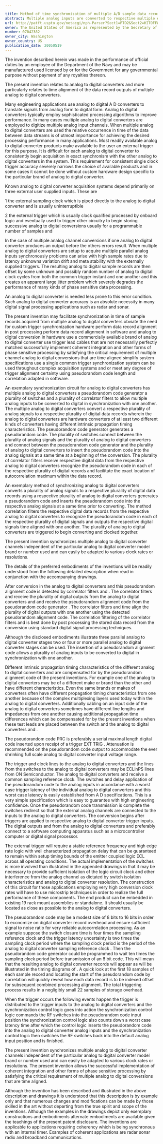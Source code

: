 ```yaml
---

title: Method of time synchronization of multiple A/D sample data records
abstract: Multiple analog inputs are converted to respective multiple digital data records by analog to digital converters. A switch inserts a pseudorandom “alignment” code into each analog input at the beginning of conversion. After the analog to digital conversion, this pseudorandom code is detected by correlator filters to time align the plurality of digital data record with one another. The insertion of the pseudorandom code allows multiple analog inputs to be digitally converted in synchronization with one another. The disclosed logic controls its trigger timing and operation method.
url: http://patft.uspto.gov/netacgi/nph-Parser?Sect1=PTO2&Sect2=HITOFF&p=1&u=%2Fnetahtml%2FPTO%2Fsearch-adv.htm&r=1&f=G&l=50&d=PALL&S1=07042382&OS=07042382&RS=07042382
owner: The United States of America as represented by the Secretary of the Navy
number: 07042382
owner_city: Washington
owner_country: US
publication_date: 20050519
---
```

The invention described herein was made in the performance of official duties by an employee of the Department of the Navy and may be manufactured used licensed by or for the Government for any governmental purpose without payment of any royalties thereon.

The present invention relates to analog to digital converters and more particularly relates to time alignment of the data record outputs of multiple analog to digital converters.

Many engineering applications use analog to digital A D converters to translate signals from analog form to digital form. Analog to digital converters typically employ sophisticated processing algorithms to improve performance. In many cases multiple analog to digital converters are employed to digitize multiple analog input channels. When multiple analog to digital converters are used the relative occurrence in time of the data between data streams is of utmost importance for achieving the desired processing performance in many applications. Most readily available analog to digital converter products make available to the user an external trigger for this purpose. It is difficult for each analog to digital converter to consistently begin acquisition in exact synchronism with the other analog to digital converters in the system. This requirement for consistent single clock trigger accuracy severely narrows the choice of available products and in some cases it cannot be done without custom hardware design specific to the particular brand of analog to digital converter.

Known analog to digital converter acquisition systems depend primarily on three external user supplied inputs. These are 

1 the external sampling clock which is piped directly to the analog to digital converter and is usually uninterruptible 

2 the external trigger which is usually clock qualified processed by onboard logic and eventually used to trigger other circuitry to begin storing successive analog to digital conversions usually for a programmable number of samples and

In the case of multiple analog channel conversions if one analog to digital converter produces an output before the others errors result. When multiple analog to digital converters are setup to acquire multiple parallel analog inputs synchronously problems can arise with high sample rates due to latency unknowns variation drift and meta stability with the externally supplied triggers. The resulting analog to digital sample records are then offset by some unknown and possibly random number of analog to digital clock cycles from both the common trigger instant and one another and this creates an apparent large jitter problem which severely degrades the performance of many kinds of phase sensitive data processing.

An analog to digital converter is needed less prone to this error condition. Such analog to digital converter accuracy is an absolute necessity in many digital signal processing applications such as radar and sonar.

The present invention may facilitate synchronization in time of sample records acquired from multiple analog to digital converters obviate the need for custom trigger synchronization hardware perform data record alignment in post processing perform data record alignment in software and analog to digital conversion in hardware use a commercially available brand of analog to digital converter use trigger lead cables that are not necessarily perfectly matched successfully implement coherent integration and other forms of phase sensitive processing by satisfying the critical requirement of multiple channel analog to digital conversions that are time aligned simplify system specifications use a single common trigger synchronization system can be used throughout complex acquisition systems and or meet any degree of trigger alignment certainty using pseudorandom code length and correlation adapted in software.

An exemplary synchronization circuit for analog to digital converters has multiple analog to digital converters a pseudorandom code generator a plurality of switches and a plurality of correlator filters to allow multiple analog inputs to be converted to digital in synchronization with one another. The multiple analog to digital converters convert a respective plurality of analog signals to a respective plurality of digital data records wherein the analog to digital converters are hardware converters of at least two different kinds of converters having different intrinsic propagation timing characteristics. The pseudorandom code generator generates a pseudorandom code. The plurality of switches connect between the plurality of analog signals and the plurality of analog to digital converters and connect between the pseudorandom code generator and the plurality of analog to digital converters to insert the pseudorandom code into the analog signals at a same time at a beginning of the conversion. The plurality of correlator filters receive respective digital data from the respective analog to digital converters recognize the pseudorandom code in each of the respective plurality of digital records and facilitate the exact location of autocorrelation maximum within the data record.

An exemplary method of synchronizing analog to digital converters converts a plurality of analog signals to a respective plurality of digital data records using a respective plurality of analog to digital converters generates a pseudorandom code and inserts the pseudorandom code into the respective analog signals at a same time prior to converting. The method correlation filters the respective digital data records from the respective analog to digital converters to recognize the pseudorandom code in each of the respective plurality of digital signals and outputs the respective digital signals time aligned with one another. The plurality of analog to digital converters are triggered to begin converting and clocked together.

The present invention synchronizes multiple analog to digital converter channels independent of the particular analog to digital converter model brand or number used and can easily be adapted to various clock rates or resolutions.

The details of the preferred embodiments of the inventions will be readily understood from the following detailed description when read in conjunction with the accompanying drawings.

After conversion in the analog to digital converters and this pseudorandom alignment code is detected by correlator filters and . The correlator filters and receive the plurality of digital outputs from the analog to digital converters and and receive the pseudorandom alignment code from the pseudorandom code generator . The correlator filters and time align the plurality of digital outputs with one another using the detected pseudorandom alignment code. The correlation filtering of the correlator filters and is best done by post processing the stored data record from the conversion using standard digital signal processing techniques.

Although the disclosed embodiments illustrate three parallel analog to digital converter stages two or four or more parallel analog to digital converter stages can be used. The insertion of a pseudorandom alignment code allows a plurality of analog inputs to be converted to digital in synchronization with one another.

Different intrinsic propagation timing characteristics of the different analog to digital converters and are compensated for by the pseudorandom alignment code of the present inventions. For example one of the analog to digital converters may be of a different make or brand than the other and have different characteristics. Even the same brands or makes of converters often have different propagation timing characteristics from one another because of the complex multiplexing layers used today within the analog to digital converters. Additionally cabling on an input side of the analog to digital converters sometimes have different line lengths and impedances from one another causing additional propagation time differences which can be compensated for by the present inventions when these test leads are placed between the switch and the analog to digital converters and .

The pseudorandom code PRC is preferably a serial maximal length digital code inserted upon receipt of a trigger EXT TRIG . Attenuation is recommended on the pseudorandom code output to accommodate the ever shrinking full scale analog to digital converter input voltage range.

The trigger and clock lines to the analog to digital converters and the lines from the switches to the analog to digital converters may be ECLinPS lines from ON Semiconductor. The analog to digital converters and receive a common sampling reference clock. The switches and delay application of the pseudorandom code to the analog inputs in accordance with a worst case trigger latency of the individual analog to digital converters and this worst case latency is easily established from A D specifications. This is a very simple specification which is easy to guarantee with high engineering confidence. Once the pseudorandom code transmission is complete the switches redirect so that the external analog channels are connected to the inputs to the analog to digital converters. The conversion begins after triggers are applied to respective analog to digital converter trigger inputs. The digital outputs and from the analog to digital converters and preferably connect to a software computing apparatus such as a microcontroller computer or digital signal processor.

The external trigger will require a stable reference frequency and high edge rate logic with well characterized propagation delay that can be guaranteed to remain within setup timing bounds of the emitter coupled logic ECL across all operating conditions. The actual implementation of the switches is more involved than illustrated in the appended drawings in that it may be necessary to provide sufficient isolation of the logic circuit clock and other interference from the analog channel as dictated by switch isolation characteristics and analog to digital converter resolution. The construction of this circuit for those applications employing very high conversion clock rates will have to use microstrip techniques in order to realize the full performance of these components. The end product can be embedded in existing 19 rack mount assemblies or standalone. It should usually be located as close as possible to the analog to digital converters.

The pseudorandom code may be a modest size of 8 bits to 16 bits in order to economize on digital converter record overhead and ensure sufficient signal to noise ratio for very reliable autocorrelation processing. As an example suppose the switch closure time is four times the sampling reference clock and the trigger latency uncertainty is two times the sampling clock period where the sampling clock period is the period of the analog to digital converter sampling reference clock . Then the pseudorandom code generator could be programmed to wait ten times the sampling clock period before transmission of an 8 bit code. This will mean that the resulting analog to digital converter records will appear as will be illustrated in the timing diagrams of . A quick look at the first 18 samples of each sample record and locating the start of the pseudorandom code by correlation will quickly reveal how each data record is to be indexed offset for subsequent combined processing alignment. The total triggering process results in a negligibly small 22 samples of storage overhead.

When the trigger occurs the following events happen the trigger is distributed to the trigger inputs to the analog to digital converters and the synchronization control logic goes into action the synchronization control logic commands the RF switches into the pseudorandom code input position the synchronization control logic also counts down a worst case latency time after which the control logic inserts the pseudorandom code into the analog to digital converter analog inputs and the synchronization control logic then switches the RF switches back into the default analog input position and is finished.

The present invention synchronizes multiple analog to digital converter channels independent of the particular analog to digital converter model brand or number used and can easily be adapted to various clock rates or resolutions. The present invention allows the successful implementation of coherent integration and other forms of phase sensitive processing by satisfying the critical requirement of multiple analog to digital conversions that are time aligned.

Although the invention has been described and illustrated in the above description and drawings it is understood that this description is by example only and that numerous changes and modifications can be made by those skilled in the art without departing from the true spirit and scope of the inventions. Although the examples in the drawings depict only exemplary constructions and embodiments alternate embodiments are available given the teachings of the present patent disclosure. The inventions are applicable to applications requiring coherency which is being synchronous with an internal timer. Examples of coherent applications are radar sonar radio and broadband communications.

